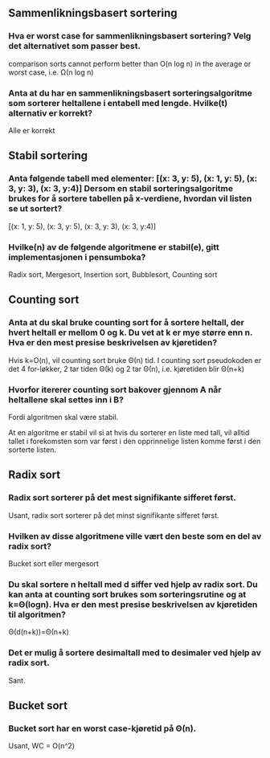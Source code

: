 ## Sammenlikningsbasert sortering

### Hva er worst case for sammenlikningsbasert sortering? Velg det alternativet som passer best.

comparison sorts cannot perform better than O(n log n) in the average or worst case, i.e. Ω(n log n)

### Anta at du har en sammenlikningsbasert sorteringsalgoritme som sorterer heltallene i entabell med lengde. Hvilke(t) alternativ er korrekt?

Alle er korrekt

## Stabil sortering

### Anta følgende tabell med elementer: [(x: 3, y: 5), (x: 1, y: 5), (x: 3, y: 3), (x: 3, y:4)] Dersom en stabil sorteringsalgoritme brukes for å sortere tabellen på x-verdiene, hvordan vil listen se ut sortert?

[(x: 1, y: 5), (x: 3, y: 5), (x: 3, y: 3), (x: 3, y:4)]

### Hvilke(n) av de følgende algoritmene er stabil(e), gitt implementasjonen i pensumboka?

Radix sort, Mergesort, Insertion sort, Bubblesort, Counting sort

## Counting sort

### Anta at du skal bruke counting sort for å sortere heltall, der hvert heltall er mellom 0 og k. Du vet at k er mye større enn n. Hva er den mest presise beskrivelsen av kjøretiden?

Hvis k=O(n), vil counting sort bruke Θ(n) tid. I counting sort pseudokoden er det 4 for-løkker, 2 tar tiden Θ(k) og 2 tar Θ(n), i.e. kjøretiden blir Θ(n+k)

### Hvorfor itererer counting sort bakover gjennom A når heltallene skal settes inn i B?

Fordi algoritmen skal være stabil.

At en algoritme er stabil vil si at hvis du sorterer en liste
med tall, vil alltid tallet i forekomsten som var først i den opprinnelige
listen komme først i den sorterte listen.

## Radix sort

### Radix sort sorterer på det mest signifikante sifferet først.

Usant, radix sort sorterer på det minst signifikante sifferet først.

### Hvilken av disse algoritmene ville vært den beste som en del av radix sort?

Bucket sort eller mergesort

### Du skal sortere n heltall med d siffer ved hjelp av radix sort. Du kan anta at counting sort brukes som sorteringsrutine og at k=Θ(logn). Hva er den mest presise beskrivelsen av kjøretiden til algoritmen?

Θ(d(n+k))=Θ(n+k)

### Det er mulig å sortere desimaltall med to desimaler ved hjelp av radix sort.

Sant.

## Bucket sort

### Bucket sort har en worst case-kjøretid på Θ(n).

Usant, WC = O(n^2)




















